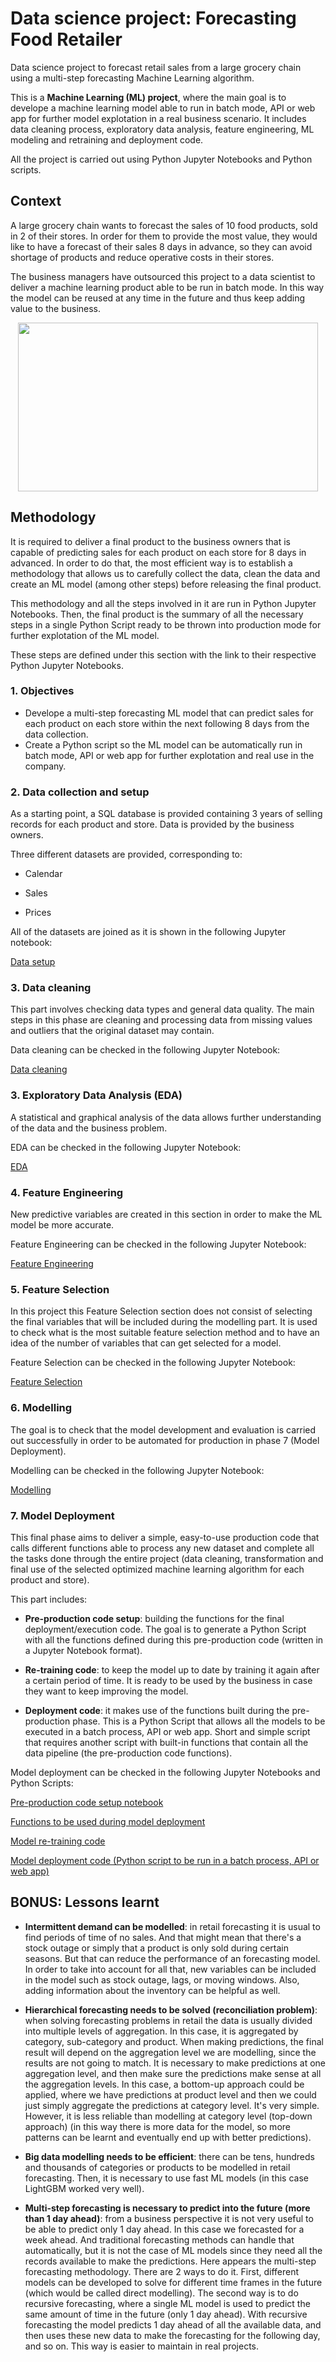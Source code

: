 # Data science project: Forecasting Food Retailer
Data science project to forecast retail sales from a large grocery chain using a multi-step forecasting Machine Learning algorithm.

This is a **Machine Learning (ML) project**, where the main goal is to develope a machine learning model able to run in batch mode, API or web app for further model explotation in a real business scenario. It includes data cleaning process, exploratory data analysis, feature engineering, ML modeling and retraining and deployment code.

All the project is carried out using Python Jupyter Notebooks and Python scripts.

## Context
A large grocery chain wants to forecast the sales of 10 food products, sold in 2 of their stores. In order for them to provide the most value, they would like to have a forecast of their sales 8 days in advance, so they can avoid shortage of products and reduce operative costs in their stores.

The business managers have outsourced this project to a data scientist to deliver a machine learning product able to be run in batch mode. In this way the model can be reused at any time in the future and thus keep adding value to the business.

<p align="center">
  <img width="480" height="270" src="https://github.com/luis-cj/data-science-forecasting-food-retailer/blob/main/images/grocery_store_gif.gif">
</p>


## Methodology

It is required to deliver a final product to the business owners that is capable of predicting sales for each product on each store for 8 days in advanced. In order to do that, the most efficient way is to establish a methodology that allows us to carefully collect the data, clean the data and create an ML model (among other steps) before releasing the final product.

This methodology and all the steps involved in it are run in Python Jupyter Notebooks. Then, the final product is the summary of all the necessary steps in a single Python Script ready to be thrown into production mode for further explotation of the ML model.

These steps are defined under this section with the link to their respective Python Jupyter Notebooks.

<!-- I would like to add at some point if I have time some definition of forecasting and specifically multi-step recursive forecasting. Mention big data modeling capabilities. -->

### 1. Objectives

- Develope a multi-step forecasting ML model that can predict sales for each product on each store within the next following 8 days from the data collection. 
- Create a Python script so the ML model can be automatically run in batch mode, API or web app for further explotation and real use in the company.

### 2. Data collection and setup

As a starting point, a SQL database is provided containing 3 years of selling records for each product and store. Data is provided by the business owners.

Three different datasets are provided, corresponding to:

- Calendar

- Sales

- Prices

All of the datasets are joined as it is shown in the following Jupyter notebook:

[Data setup](https://github.com/luis-cj/data-science-forecasting-food-retailer/blob/main/notebooks/01_DataCollection_Setup.ipynb)

### 3. Data cleaning

This part involves checking data types and general data quality. The main steps in this phase are cleaning and processing data from missing values and outliers that the original dataset may contain.

Data cleaning can be checked in the following Jupyter Notebook:

[Data cleaning](https://github.com/luis-cj/data-science-forecasting-food-retailer/blob/main/notebooks/02_DataCleaning.ipynb)

### 3. Exploratory Data Analysis (EDA)

A statistical and graphical analysis of the data allows further understanding of the data and the business problem.

EDA can be checked in the following Jupyter Notebook:

[EDA](https://github.com/luis-cj/data-science-forecasting-food-retailer/blob/main/notebooks/03_EDA.ipynb)

### 4. Feature Engineering

<!-- All variables that are going to be used in the ML model need to be prepared for that task. Here, any new variables relevant for the problem might be created. Also, a first feature selection is carried out. Finally, different class balancing methods can be evaluated to check whether they're necessary or not. -->

New predictive variables are created in this section in order to make the ML model be more accurate.

Feature Engineering can be checked in the following Jupyter Notebook:

[Feature Engineering](https://github.com/luis-cj/data-science-forecasting-food-retailer/blob/main/notebooks/04_Feature%Engineering.ipynb)

### 5. Feature Selection


In this project this Feature Selection section does not consist of selecting the final variables that will be included during the modelling part. It is used to check what is the most suitable feature selection method and to have an idea of the number of variables that can get selected for a model.

Feature Selection can be checked in the following Jupyter Notebook:

[Feature Selection](https://github.com/luis-cj/data-science-forecasting-food-retailer/blob/main/notebooks/05_Feature%20selecion.ipynb)

### 6. Modelling

The goal is to check that the model development and evaluation is carried out successfully in order to be automated for production in phase 7 (Model Deployment).

Modelling can be checked in the following Jupyter Notebook:

[Modelling](https://github.com/luis-cj/data-science-forecasting-food-retailer/blob/main/notebooks/06_Modelling.ipynb)

### 7. Model Deployment

This final phase aims to deliver a simple, easy-to-use production code that calls different functions able to process any new dataset and complete all the tasks done through the entire project (data cleaning, transformation and final use of the selected optimized machine learning algorithm for each product and store).

This part includes:

- **Pre-production code setup**: building the functions for the final deployment/execution code. The goal is to generate a Python Script with all the functions defined during this pre-production code (written in a Jupyter Notebook format).

- **Re-training code**: to keep the model up to date by training it again after a certain period of time. It is ready to be used by the business in case they want to keep improving the model.

- **Deployment code**: it makes use of the functions built during the pre-production phase. This is a Python Script that allows all the models to be executed in a batch process, API or web app. Short and simple script that requires another script with built-in functions that contain all the data pipeline (the pre-production code functions).

Model deployment can be checked in the following Jupyter Notebooks and Python Scripts:

[Pre-production code setup notebook](https://github.com/luis-cj/data-science-forecasting-food-retailer/blob/main/notebooks/07_Production%20code%20setup.ipynb)

[Functions to be used during model deployment](https://github.com/luis-cj/data-science-forecasting-food-retailer/blob/main/python_scripts/functions_retail.py)

[Model re-training code](https://github.com/luis-cj/data-science-forecasting-food-retailer/blob/main/python_scripts/retraining_code.py)

[Model deployment code (Python script to be run in a batch process, API or web app)](https://github.com/luis-cj/data-science-forecasting-food-retailer/blob/main/python_scripts/execution_code.py)

## BONUS: Lessons learnt

- **Intermittent demand can be modelled**: in retail forecasting it is usual to find periods of time of no sales. And that might mean that there's a stock outage or simply that a product is only sold during certain seasons. But that can reduce the performance of an forecasting model. In order to take into account for all that, new variables can be included in the model such as stock outage, lags, or moving windows. Also, adding information about the inventory can be helpful as well.

- **Hierarchical forecasting needs to be solved (reconciliation problem)**: when solving forecasting problems in retail the data is usually divided into multiple levels of aggregation. In this case, it is aggregated by category, sub-category and product. When making predictions, the final result will depend on the aggregation level we are modelling, since the results are not going to match. It is necessary to make predictions at one aggregation level, and then make sure the predictions make sense at all the aggregation levels. In this case, a bottom-up approach could be applied, where we have predictions at product level and then we could just simply aggregate the predictions at category level. It's very simple. However, it is less reliable than modelling at category level (top-down approach) (in this way there is more data for the model, so more patterns can be learnt and eventually end up with better predictions). 

- **Big data modelling needs to be efficient**: there can be tens, hundreds and thousands of categories or products to be modelled in retail forecasting. Then, it is necessary to use fast ML models (in this case LightGBM worked very well).

- **Multi-step forecasting is necessary to predict into the future (more than 1 day ahead)**: from a business perspective it is not very useful to be able to predict only 1 day ahead. In this case we forecasted for a week ahead. And traditional forecasting methods can handle that automatically, but it is not the case of ML models since they need all the records available to make the predictions. Here appears the multi-step forecasting methodology. There are 2 ways to do it. First, different models can be developed to solve for different time frames in the future (which would be called direct modelling). The second way is to do recursive forecasting, where a single ML model is used to predict the same amount of time in the future (only 1 day ahead). With recursive forecasting the model predicts 1 day ahead of all the available data, and then uses these new data to make the forecasting for the following day, and so on. This way is easier to maintain in real projects.